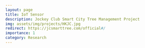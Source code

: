 ```yaml
---
layout: page
title: IoT Sensor
description: Jockey Club Smart City Tree Management Project
img: assets/img/projects/HKJC.jpg
redirect: https://jcsmarttree.com/official#/
importance: 1
category: Research
---
```

